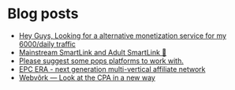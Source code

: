 # Blog posts
<!-- BLOG-POST-LIST:START -->
- [Hey Guys, Looking for a alternative monetization service  for my  6000/daily traffic](https://afflift.com/f/threads/hey-guys-looking-for-a-alternative-monetization-service-for-my-6000-daily-traffic.10113/)
- [Mainstream SmartLink and Adult SmartLink 🚀](https://afflift.com/f/threads/mainstream-smartlink-and-adult-smartlink-%F0%9F%9A%80.10115/)
- [Please suggest some pops platforms to work with.](https://afflift.com/f/threads/please-suggest-some-pops-platforms-to-work-with.10064/)
- [EPC ERA - next generation multi-vertical affiliate network](https://afflift.com/f/threads/epc-era-next-generation-multi-vertical-affiliate-network.9872/)
- [Webvõrk — Look at the CPA in a new way](https://afflift.com/f/threads/webv%C3%B5rk-%E2%80%94-look-at-the-cpa-in-a-new-way.2820/)
<!-- BLOG-POST-LIST:END -->
